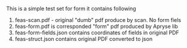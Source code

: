 This is a simple test set for form it contains following
1. feas-scan.pdf - original "dumb" pdf produce by scan. No form fiels
2. feas-form.pdf is corresponded "form" pdf produced by Apryse lib
3. feas-form-fields.json contains coordinates of fields in original PDF
4. feas-struct.json contains original PDF converted to json